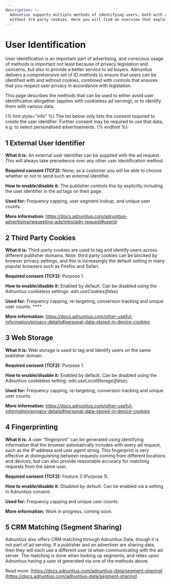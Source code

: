 ```yaml
---
description: >-
  Adnuntius supports multiple methods of identifying users, both with and
  without 3rd party cookies. Here you will find an overview that explains how.
---
```


# User Identification

User identification is an important part of advertising, and conscious usage of methods is important not least because of privacy legislation and concerns, but also to provide a better service to ad buyers. Adnuntius delivers a comprehensive set of ID methods to ensure that users can be identified with and without cookies, combined with controls that ensures that you respect user privacy in accordance with legislation.&#x20;

This page describes the methods that can be used to either avoid user identification altogether (applies with cookieless ad serving), or to identify them with various data.

{% hint style="info" %}
The list below only lists the consent required to create the user identifier. Further consent may be required to use that data, e.g. to select personalised advertisements.
{% endhint %}

## **1 External User Identifier**

**What it is:** An external user identifier can be supplied with the ad request. This will always take precedence over any other user identification method.

**Required consent (TCF2):** None; as a customer you will be able to choose whether or not to send such an external identifier.

**How to enable/disable it:** The publisher controls this by explicitly including the user identifier in the ad tags on their page.

**Used for:** Frequency capping, user segment lookup, and unique user counts.

**More information:** [https://docs.adnuntius.com/adnuntius-advertising/requesting-ads/intro/adn-request#userid ](https://docs.adnuntius.com/adnuntius-advertising/requesting-ads/intro/adn-request#userid)

## 2 Third Party Cookies

**What it is:** Third-party cookies are used to tag and identify users across different publisher domains. Note: third party cookies can be blocked by browser privacy settings, and this is increasingly the default setting in many popular browsers such as Firefox and Safari.

**Required consent (TCF2):** Purpose 1.

**How to enable/disable it:** Enabled by default. Can be disabled using the Adnuntius cookieless settings: _adn.useCookies(false)_

**Used for:** Frequency capping, re-targeting, conversion tracking and unique user counts. ****&#x20;

**More information:** [https://docs.adnuntius.com/other-useful-information/privacy-details#personal-data-stored-in-device-cookies ](https://docs.adnuntius.com/other-useful-information/privacy-details#personal-data-stored-in-device-cookies)

## 3 Web Storage

**What it is:** Web storage is used to tag and identify users on the same publisher domain.

**Required consent (TCF2):** Purpose 1.

**How to enable/disable it:** Enabled by default. Can be disabled using the Adnuntius cookieless setting: _adn.useLocalStorage(false);_

**Used for:** Frequency capping, re-targeting, conversion tracking and unique user counts.

**More information:** [https://docs.adnuntius.com/other-useful-information/privacy-details#personal-data-stored-in-device-cookies ](https://docs.adnuntius.com/other-useful-information/privacy-details#personal-data-stored-in-device-cookies)

## 4 Fingerprinting

**What it is:** A user “fingerprint” can be generated using identifying information that the browser automatically includes with every ad request, such as the IP address and user agent string. This fingerprint is very effective at distinguishing between requests coming from different locations and devices, but can also provide reasonable accuracy for matching requests from the same user.

**Required consent (TCF2):** Feature 3 (Purpose 1).

**How to enable/disable it:** Disabled by default. Can be enabled via a setting in Adnuntius consent.

**Used for:** Frequency capping and unique user counts.

**More information:** Work in progress, coming soon.

## 5 CRM Matching (Segment Sharing)

Adnuntius also offers CRM matching through Adnuntius Data, though it is not part of ad serving. If a publisher and an advertiser are sharing data, then they will each use a different user id when communicating with the ad server. The matching is done when looking up segments, and relies upon Adnuntius having a user id generated via one of the methods above.

Read more: [https://docs.adnuntius.com/adnuntius-data/segment-sharing](https://docs.adnuntius.com/adnuntius-data/segment-sharing)
